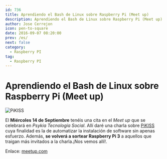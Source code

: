 ```yaml
---
id: 736
title: Aprendiendo el Bash de Linux sobre Raspberry Pi (Meet up)
description: Aprendiendo el Bash de Linux sobre Raspberry Pi (Meet up)
author: Jose Cerrejon
icon: pen-to-square
date: 2016-09-07 08:20:00
prev: /es/
next: false
category:
  - Raspberry PI
tag:
  - Raspberry PI
---
```


# Aprendiendo el Bash de Linux sobre Raspberry Pi (Meet up)

![PiKISS](/images/pikiss_400px_nobg.png)

El **Miércoles 14 de Septiembre** tenéis una cita en el *Meet up* que se celebrará en *Psykia Tecnología Social*. Allí daré una charla sobre [PiKISS](https://github.com/jmcerrejon/PiKISS) cuya finalidad es la de automatizar la instalación de software sin apenas esfuerzo. Además, **se volverá a sortear Raspberry Pi 3** a aquellos que traigan más invitados a la charla.¡Nos vemos allí!.

Enlace: [meetup.com](http://www.meetup.com/RaspberryPi-Hackers-Spain/events/233912821/#)